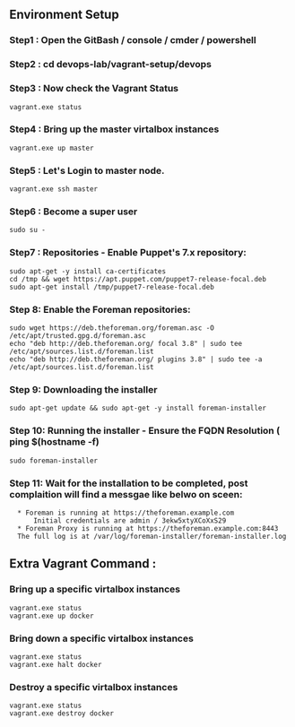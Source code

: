 ## Environment Setup 

### Step1 : Open the GitBash / console / cmder / powershell 

### Step2 : cd devops-lab/vagrant-setup/devops

### Step3 : Now check the Vagrant Status 
```
vagrant.exe status 
```

### Step4 : Bring up the master virtalbox instances 
```
vagrant.exe up master
```

### Step5 : Let's Login to master node.
```
vagrant.exe ssh master
```

### Step6 : Become a super user
```
sudo su - 
```

### Step7 : Repositories - Enable Puppet's 7.x repository:

```
sudo apt-get -y install ca-certificates
cd /tmp && wget https://apt.puppet.com/puppet7-release-focal.deb
sudo apt-get install /tmp/puppet7-release-focal.deb
````

### Step 8: Enable the Foreman repositories:
```
sudo wget https://deb.theforeman.org/foreman.asc -O /etc/apt/trusted.gpg.d/foreman.asc
echo "deb http://deb.theforeman.org/ focal 3.8" | sudo tee /etc/apt/sources.list.d/foreman.list
echo "deb http://deb.theforeman.org/ plugins 3.8" | sudo tee -a /etc/apt/sources.list.d/foreman.list
```

### Step 9: Downloading the installer
```
sudo apt-get update && sudo apt-get -y install foreman-installer
```

### Step 10: Running the installer - Ensure the FQDN Resolution ( ping $(hostname -f)
```
sudo foreman-installer
```


### Step 11: Wait for the installation to be completed, post complaition will find a messgae like belwo on sceen: 
```
  * Foreman is running at https://theforeman.example.com
      Initial credentials are admin / 3ekw5xtyXCoXxS29
  * Foreman Proxy is running at https://theforeman.example.com:8443
  The full log is at /var/log/foreman-installer/foreman-installer.log
```



 
## Extra Vagrant Command  :
### Bring up a specific virtalbox instances 
```
vagrant.exe status 
vagrant.exe up docker 
```
### Bring down a specific virtalbox instances 
```
vagrant.exe status 
vagrant.exe halt docker 
```

### Destroy a specific virtalbox instances 
```
vagrant.exe status 
vagrant.exe destroy docker 
```
